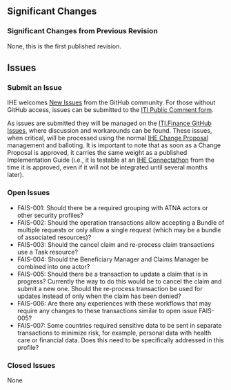 
## Significant Changes

### Significant Changes from Previous Revision
None, this is the first published revision.

## Issues

### Submit an Issue
IHE welcomes [New Issues](https://github.com/IHE/ITI.Finance/issues/new/choose) from the GitHub community. 
For those without GitHub access, issues can be submitted to the [ITI Public Comment form](https://www.ihe.net/ITI_Public_Comments/).

As issues are submitted they will be managed on the [ITI.Finance GitHub Issues](https://github.com/IHE/ITI.Finance/issues), where discussion and workarounds can be found. These issues, when critical, will be processed using the normal [IHE Change Proposal](https://wiki.ihe.net/index.php/Category:CPs) management and balloting. 
It is important to note that as soon as a Change Proposal is approved, it carries the same weight as a published Implementation Guide (i.e., it is testable at an [IHE Connectathon](https://www.ihe.net/participate/connectathon/) from the time it is approved, even if it will not be integrated until several months later).

### Open Issues

- FAIS-001: Should there be a required grouping with ATNA actors or other security profiles?
- FAIS-002: Should the operation transactions allow accepting a Bundle of multiple requests or only allow a single request (which may be a bundle of associated resources)?
- FAIS-003: Should the cancel claim and re-process claim transactions use a Task resource?
- FAIS-004: Should the Beneficiary Manager and Claims Manager be combined into one actor?
- FAIS-005: Should there be a transaction to update a claim that is in progress?  Currently the way to do this would be to cancel the claim and submit a new one.  Should the re-process transaction be used for updates instead of only when the claim has been denied?
- FAIS-006: Are there any experiences with these workflows that may require any changes to these transactions similar to open issue FAIS-005?
- FAIS-007: Some countries required sensitive data to be sent in separate transactions to minimize risk, for example, personal data with health care or financial data.  Does this need to be specifically addressed in this profile?

### Closed Issues
None
